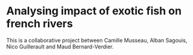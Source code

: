 # Analysing impact of exotic fish on french rivers

This is a collaborative project between Camille Musseau, Alban Sagouis, Nico Guillerault and Maud Bernard-Verdier.


